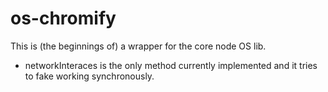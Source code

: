 os-chromify
===========

This is (the beginnings of) a wrapper for the core node OS lib. 

* networkInteraces is the only method currently implemented and it tries to fake working synchronously. 

